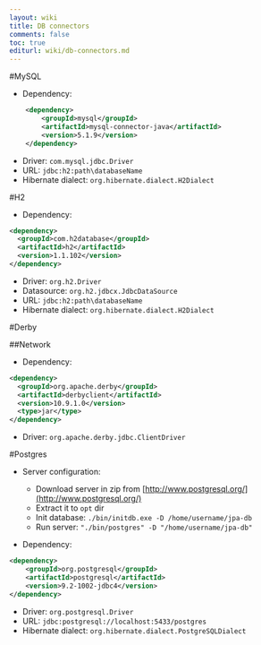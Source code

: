 ```yaml
---
layout: wiki
title: DB connectors
comments: false
toc: true
editurl: wiki/db-connectors.md
---
```


#MySQL

* Dependency:

```xml
	<dependency>
		<groupId>mysql</groupId>
		<artifactId>mysql-connector-java</artifactId>
		<version>5.1.9</version>
	</dependency>
```

* Driver: ```com.mysql.jdbc.Driver```
* URL: ```jdbc:h2:path\databaseName```
* Hibernate dialect: ```org.hibernate.dialect.H2Dialect```

#H2

* Dependency:

```xml
<dependency>
  <groupId>com.h2database</groupId>
  <artifactId>h2</artifactId>
  <version>1.1.102</version>
</dependency>
```

* Driver: ```org.h2.Driver```
* Datasource: ```org.h2.jdbcx.JdbcDataSource```
* URL: ```jdbc:h2:path\databaseName```
* Hibernate dialect: ```org.hibernate.dialect.H2Dialect```

#Derby

##Network

* Dependency:

```xml
<dependency>
  <groupId>org.apache.derby</groupId>
  <artifactId>derbyclient</artifactId>
  <version>10.9.1.0</version>
  <type>jar</type>
</dependency>
```

* Driver: ```org.apache.derby.jdbc.ClientDriver```

#Postgres

* Server configuration:

    * Download server in zip from [http://www.postgresql.org/](http://www.postgresql.org/)
    * Extract it to `opt` dir
    * Init database: `./bin/initdb.exe -D /home/username/jpa-db`
    * Run server: `"./bin/postgres" -D "/home/username/jpa-db"`

* Dependency:

```xml
<dependency>
    <groupId>org.postgresql</groupId>
    <artifactId>postgresql</artifactId>
    <version>9.2-1002-jdbc4</version>
</dependency>
```

* Driver: ```org.postgresql.Driver```
* URL: ```jdbc:postgresql://localhost:5433/postgres```
* Hibernate dialect: ```org.hibernate.dialect.PostgreSQLDialect```